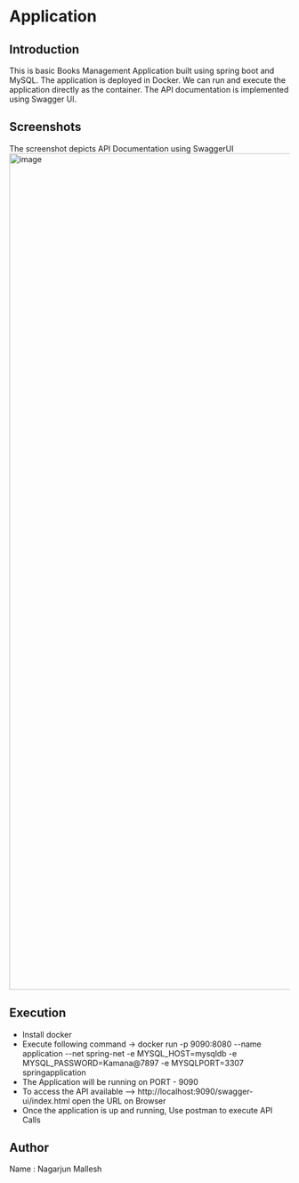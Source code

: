 # Application

## Introduction 
This is basic Books Management Application built using spring boot and MySQL. The application is deployed in Docker.
We can run and execute the application directly as the container. The API documentation is implemented using Swagger UI.

## Screenshots
  The screenshot depicts API Documentation using SwaggerUI 
  <img width="1501" alt="image" src="https://github.com/NagarjunMallesh/ApplicationBooks/assets/34504820/2e5f876f-5e59-4a8f-a98b-8c5ee80363a6">


## Execution 
- Install docker
- Execute following command -> docker run -p 9090:8080 --name application --net spring-net -e MYSQL_HOST=mysqldb -e MYSQL_PASSWORD=Kamana@7897 -e MYSQLPORT=3307 springapplication
- The Application will be running on PORT - 9090
- To access the API available --> http://localhost:9090/swagger-ui/index.html open the URL on Browser
- Once the application is up and running, Use postman to execute API Calls


## Author 
Name : Nagarjun Mallesh

